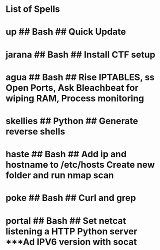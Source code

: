 
# List of Spells

# up ## Bash ## Quick Update
# jarana ## Bash ## Install CTF setup
# agua ## Bash ## Rise IPTABLES, ss Open Ports, Ask Bleachbeat for wiping RAM, Process monitoring
# skellies ## Python ## Generate reverse shells
# haste ## Bash ## Add ip and hostname to /etc/hosts Create new folder and run nmap scan
# poke ## Bash ## Curl and grep
# portal ## Bash ## Set netcat listening a HTTP Python server ***Ad IPV6 version with socat
#
